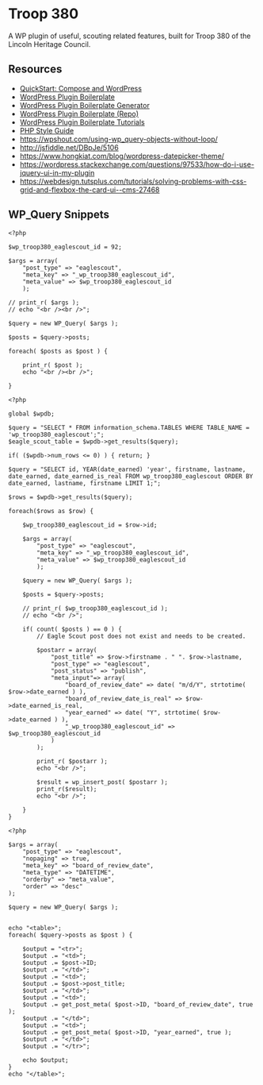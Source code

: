 ﻿# Troop 380

A WP plugin of useful, scouting related features, built for Troop 380 of the Lincoln Heritage Council.

## Resources
- [QuickStart: Compose and WordPress](https://docs.docker.com/compose/wordpress/)
- [WordPress Plugin Boilerplate](http://wppb.io/)
- [WordPress Plugin Boilerplate Generator](https://wppb.me/)
- [WordPress Plugin Boilerplate (Repo)](https://github.com/DevinVinson/WordPress-Plugin-Boilerplate)
- [WordPress Plugin Boilerplate Tutorials](https://github.com/JoeSz/WordPress-Plugin-Boilerplate-Tutorial/tree/master/plugin-name/tutorials)
- [PHP Style Guide](https://gist.github.com/ryansechrest/8138375)
- https://wpshout.com/using-wp_query-objects-without-loop/
- http://jsfiddle.net/DBpJe/5106
- https://www.hongkiat.com/blog/wordpress-datepicker-theme/
- https://wordpress.stackexchange.com/questions/97533/how-do-i-use-jquery-ui-in-my-plugin
- https://webdesign.tutsplus.com/tutorials/solving-problems-with-css-grid-and-flexbox-the-card-ui--cms-27468

## WP_Query Snippets

```
<?php

$wp_troop380_eaglescout_id = 92;

$args = array(
	"post_type" => "eaglescout",
	"meta_key" => "_wp_troop380_eaglescout_id",
	"meta_value" => $wp_troop380_eaglescout_id
	);

// print_r( $args );
// echo "<br /><br />";

$query = new WP_Query( $args );

$posts = $query->posts;

foreach( $posts as $post ) {
	
	print_r( $post );
	echo "<br /><br />";
	
}
```

```
<?php

global $wpdb;

$query = "SELECT * FROM information_schema.TABLES WHERE TABLE_NAME = 'wp_troop380_eaglescout';";
$eagle_scout_table = $wpdb->get_results($query);

if( ($wpdb->num_rows <= 0) ) { return; }

$query = "SELECT id, YEAR(date_earned) 'year', firstname, lastname, date_earned, date_earned_is_real FROM wp_troop380_eaglescout ORDER BY date_earned, lastname, firstname LIMIT 1;";

$rows = $wpdb->get_results($query);

foreach($rows as $row) {

    $wp_troop380_eaglescout_id = $row->id;

    $args = array(
        "post_type" => "eaglescout",
        "meta_key" => "_wp_troop380_eaglescout_id",
        "meta_value" => $wp_troop380_eaglescout_id
        );

    $query = new WP_Query( $args );

    $posts = $query->posts;

	// print_r( $wp_troop380_eaglescout_id );
	// echo "<br />";
	
	if( count( $posts ) == 0 ) {
		// Eagle Scout post does not exist and needs to be created.
		
		$postarr = array(
			"post_title" => $row->firstname . " ". $row->lastname,
			"post_type" => "eaglescout",
			"post_status" => "publish",
			"meta_input"=> array(
				"board_of_review_date" => date( "m/d/Y", strtotime( $row->date_earned ) ),
				"board_of_review_date_is_real" => $row->date_earned_is_real,
				"year_earned" => date( "Y", strtotime( $row->date_earned ) ),
				"_wp_troop380_eaglescout_id" => $wp_troop380_eaglescout_id
			)
		);
		
		print_r( $postarr );
		echo "<br />";
		
		$result = wp_insert_post( $postarr );
		print_r($result);
		echo "<br />";
		
	}
}
```

```
<?php

$args = array(
	"post_type" => "eaglescout",
	"nopaging" => true,
	"meta_key" => "board_of_review_date",
	"meta_type" => "DATETIME",
	"orderby" => "meta_value",
	"order" => "desc"
);

$query = new WP_Query( $args );


echo "<table>";
foreach( $query->posts as $post ) {

	$output = "<tr>";
	$output .= "<td>";
	$output .= $post->ID;
	$output .= "</td>";
	$output .= "<td>";
	$output .= $post->post_title;
	$output .= "</td>";
	$output .= "<td>";
	$output .= get_post_meta( $post->ID, "board_of_review_date", true );
	$output .= "</td>";
	$output .= "<td>";
	$output .= get_post_meta( $post->ID, "year_earned", true );
	$output .= "</td>";
	$output .= "</tr>";
	
	echo $output;
}
echo "</table>";
```